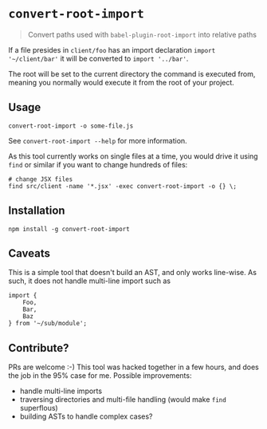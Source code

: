 # `convert-root-import`
> Convert paths used with `babel-plugin-root-import` into relative paths

If a file presides in `client/foo` has an import declaration `import '~/client/bar'` it will be converted to `import '../bar'`.

The root will be set to the current directory the command is executed from, meaning you normally would execute it from the root of your project.

## Usage
```
convert-root-import -o some-file.js
```

See `convert-root-import --help` for more information.

As this tool currently works on single files at a time, you would drive it using `find` or similar if you want to change hundreds of files:

```
# change JSX files
find src/client -name '*.jsx' -exec convert-root-import -o {} \;
```

## Installation
`npm install -g convert-root-import`

## Caveats
This is a simple tool that doesn't build an AST, and only works line-wise. As such, it does not handle multi-line
import such as

```
import {
    Foo,
    Bar,
    Baz
} from '~/sub/module';
```

## Contribute?
PRs are welcome :-) This tool was hacked together in a few hours, and does the job in the 95% case for me. 
Possible improvements:

- handle multi-line imports
- traversing directories and multi-file handling (would make `find` superflous)
- building ASTs to handle complex cases?

